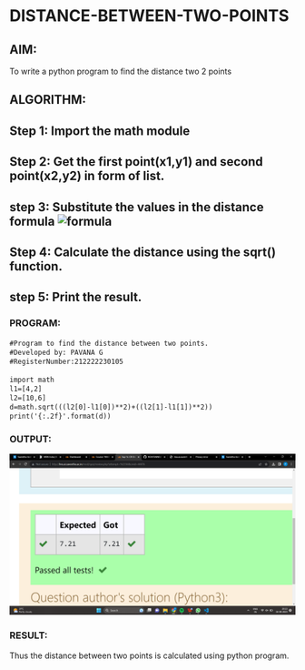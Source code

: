 # DISTANCE-BETWEEN-TWO-POINTS

## AIM:
To write a python program to find the distance two 2 points


## ALGORITHM:
## Step 1:  Import the math module
## Step 2:  Get the first point(x1,y1) and second point(x2,y2) in form of list.
## step 3:  Substitute the values in the distance formula  ![formula](/formula.JPG)
## Step 4:  Calculate the distance using the sqrt() function.
## step 5:  Print the result.

### PROGRAM:
```
#Program to find the distance between two points.
#Developed by: PAVANA G
#RegisterNumber:212222230105

import math
l1=[4,2]
l2=[10,6]
d=math.sqrt(((l2[0]-l1[0])**2)+((l2[1]-l1[1])**2))
print('{:.2f}'.format(d))

```
### OUTPUT:

![DISTANCE-BETWEEN-TWO-POINTS](ouput.png)

### RESULT:
Thus the distance between two points is calculated using python program.